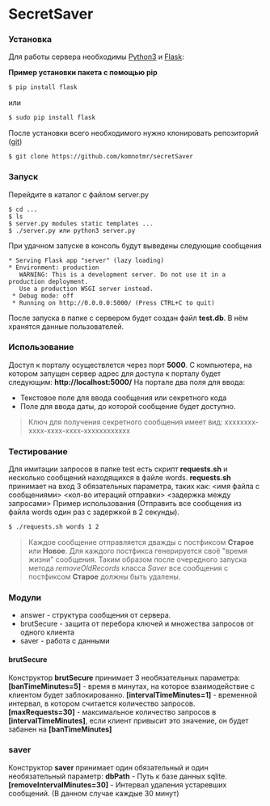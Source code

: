 # SecretSaver
### Установка
Для работы сервера необходимы [Python3](https://www.python.org/) и [Flask](https://www.palletsprojects.com/p/flask/):

**Пример установки пакета с помощью pip**
```sh
$ pip install flask 
```
или
```sh
$ sudo pip install flask 
```
После установки всего необходимого нужно клонировать репозиторий ([git](https://git-scm.com/downloads))
```
$ git clone https://github.com/komnotmr/secretSaver
```
### Запуск
Перейдите в каталог с файлом server.py
```
$ cd ...
$ ls
$ server.py modules static templates ...
$ ./server.py или python3 server.py
```
При удачном запуске в консоль будут выведены следующие сообщения
```
* Serving Flask app "server" (lazy loading)
* Environment: production
   WARNING: This is a development server. Do not use it in a production deployment.
   Use a production WSGI server instead.
 * Debug mode: off
 * Running on http://0.0.0.0:5000/ (Press CTRL+C to quit)
```
После запуска в папке с сервером будет создан файл **test.db**. В нём хранятся данные пользователей.

### Использование
Доступ к порталу осуществлется через порт **5000**. С компьютера, на котором запущен сервер адрес для доступа к порталу будет следующим: **http://localhost:5000/**
На портале два поля для ввода:
- Текстовое поле для ввода сообщения или секретного кода
- Поле для ввода даты, до которой сообщение будет доступно.

> Ключ для получения секретного сообщения имеет вид:  xxxxxxxx-xxxx-xxxx-xxxx-xxxxxxxxxxxx

### Тестирование
Для имитации запросов в папке test есть скрипт **requests.sh** и несколько сообщений находящихся в файле words. **requests.sh** принимает на вход 3 обязательных параметра, таких как:
<имя файла с сообщениями> <кол-во итераций отправки> <задержка между запросами>
Пример использования (Отправить все сообщения из файла words один раз с задержкой в 2 секунды).
```sh
$ ./requests.sh words 1 2
```
>   Каждое сообщение отправляется дважды с постфиксом **Старое** или **Новое**. Для каждого постфикса генерируется своё "время жизни" сообщения. Таким образом после очередного запуска метода *removeOldRecords* класса *Saver* все сообщения с постфиксом **Старое** должны быть удалены.

### Модули
- answer - структура сообщения от сервера.
- brutSecure - защита от перебора ключей и множества запросов от одного клиента
- saver - работа с данными

#### brutSecure
Конструктор **brutSecure** принимает 3 необязательных параметра: 
**[banTimeMinutes=5]** - время в минутах, на которое взаимодействие с клиентом будет заблокированно.
**[intervalTimeMinutes=1]** - временной интервал, в котором считается количество запросов.
**[maxRequests=30]** - максимальное количество запросов в **[intervalTimeMinutes]**, если клиент привысит это значение, он будет забанен на **[banTimeMinutes]**

### saver
Конструктор **saver** принимает один обязательный и один необязательный параметр:
**dbPath** - Путь к базе данных sqlite.
**[removeIntervalMinutes=30]** - Интервал удаления устаревших сообщений. (В данном случае каждые 30 минут)




